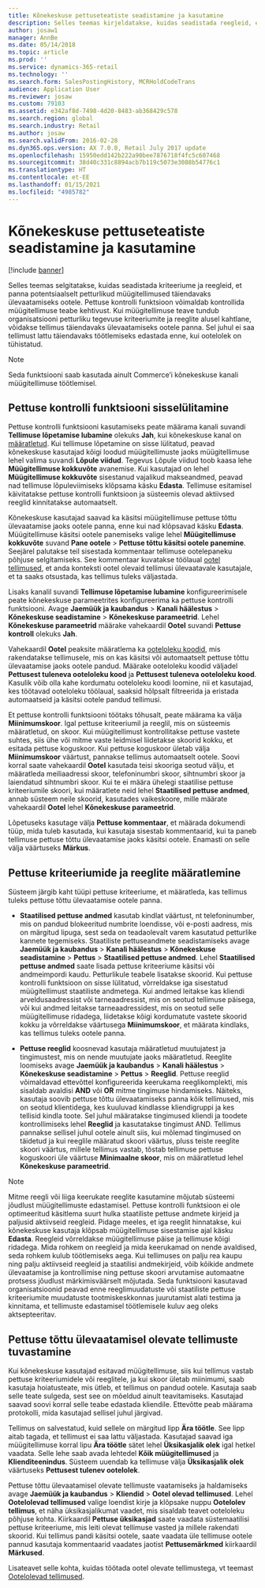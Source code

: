 ```yaml
---
title: Kõnekeskuse pettuseteatiste seadistamine ja kasutamine
description: Selles teemas kirjeldatakse, kuidas seadistada reegleid, et tellimuste töötlemise käigus teavitada klienditeeninduse esindajaid potentsiaalsetest valeandmetest. Saate määratleda spetsiaalsed koodid, mida kasutatakse kahtlaste tellimust automaatselt või manuaalselt ootele panekuks.
author: josaw1
manager: AnnBe
ms.date: 05/14/2018
ms.topic: article
ms.prod: ''
ms.service: dynamics-365-retail
ms.technology: ''
ms.search.form: SalesPostingHistory, MCRHoldCodeTrans
audience: Application User
ms.reviewer: josaw
ms.custom: 79103
ms.assetid: e342af8d-7498-4d20-8483-ab368429c578
ms.search.region: global
ms.search.industry: Retail
ms.author: josaw
ms.search.validFrom: 2016-02-28
ms.dyn365.ops.version: AX 7.0.0, Retail July 2017 update
ms.openlocfilehash: 15950edd142b222a90bee7876718f4fc5c607468
ms.sourcegitcommit: 38d40c331c8894acb7b119c5073e3088b54776c1
ms.translationtype: HT
ms.contentlocale: et-EE
ms.lasthandoff: 01/15/2021
ms.locfileid: "4985782"
---
```

# <a name="set-up-and-work-with-call-center-fraud-alerts"></a>Kõnekeskuse pettuseteatiste seadistamine ja kasutamine

[!include [banner](includes/banner.md)]

Selles teemas selgitatakse, kuidas seadistada kriteeriume ja reegleid, et panna potentsiaalselt petturlikud müügitellimused täiendavaks ülevaatamiseks ootele. Pettuse kontrolli funktsioon võimaldab kontrollida müügitellimuse teabe kehtivust. Kui müügitellimuse teave tundub organisatsiooni petturliku tegevuse kriteeriumite ja reeglite alusel kahtlane, võidakse tellimus täiendavaks ülevaatamiseks ootele panna. Sel juhul ei saa tellimust lattu täiendavaks töötlemiseks edastada enne, kui ootelolek on tühistatud.

> [!NOTE]
> Seda funktsiooni saab kasutada ainult Commerce’i kõnekeskuse kanali müügitellimuse töötlemisel.

## <a name="turning-on-the-fraud-check-feature"></a>Pettuse kontrolli funktsiooni sisselülitamine

Pettuse kontrolli funktsiooni kasutamiseks peate määrama kanali suvandi **Tellimuse lõpetamise lubamine** olekuks **Jah**, kui kõnekeskuse kanal on [määratletud](https://docs.microsoft.com/dynamics365/unified-operations/retail/set-up-order-processing-options). Kui tellimuse lõpetamine on sisse lülitatud, peavad kõnekeskuse kasutajad kõigi loodud müügitellimuste jaoks müügitellimuse lehel valima suvandi **Lõpule viidud**. Tegevus Lõpule viidud toob kaasa lehe **Müügitellimuse kokkuvõte** avanemise. Kui kasutajad on lehel **Müügitellimuse kokkuvõte** sisestanud vajalikud makseandmed, peavad nad tellimuse lõpuleviimiseks klõpsama käsku **Edasta**. Tellimuse esitamisel käivitatakse pettuse kontrolli funktsioon ja süsteemis olevad aktiivsed reeglid kinnitatakse automaatselt.

Kõnekeskuse kasutajad saavad ka käsitsi müügitellimuse pettuse tõttu ülevaatamise jaoks ootele panna, enne kui nad klõpsavad käsku **Edasta**. Müügitellimuse käsitsi ootele panemiseks valige lehel **Müügitellimuse kokkuvõte** suvand **Pane ootele** \> **Pettuse tõttu käsitsi ootele panemine**. Seejärel palutakse teil sisestada kommentaar tellimuse ootelepaneku põhjuse selgitamiseks. See kommentaar kuvatakse töölaual [ootel tellimused](https://docs.microsoft.com/dynamics365/unified-operations/retail/work-with-order-holds), et anda konteksti ootel olevaid tellimusi ülevaatavale kasutajale, et ta saaks otsustada, kas tellimus tuleks väljastada.

Lisaks kanalil suvandi **Tellimuse lõpetamise lubamine** konfigureerimisele peate kõnekeskuse parameetrites konfigureerima ka pettuse kontrolli funktsiooni. Avage **Jaemüük ja kaubandus** \> **Kanali häälestus** \> **Kõnekeskuse seadistamine** \> **Kõnekeskuse parameetrid**. Lehel **Kõnekeskuse parameetrid** määrake vahekaardil **Ootel** suvandi **Pettuse kontroll** olekuks **Jah**.

Vahekaardil **Ootel** peaksite määratlema ka [ooteloleku koodid](https://docs.microsoft.com/dynamics365/unified-operations/retail/work-with-order-holds), mis rakendatakse tellimusele, mis on kas käsitsi või automaatselt pettuse tõttu ülevaatamise jaoks ootele pandud. Määrake ooteloleku koodid väljadel **Pettusest tuleneva ooteloleku kood** ja **Pettusest tuleneva ooteloleku kood**. Kasulik võib olla kahe kordumatu ooteloleku koodi loomine, nii et kasutajad, kes töötavad ooteloleku töölaual, saaksid hõlpsalt filtreerida ja eristada automaatseid ja käsitsi ootele pandud tellimusi.

Et pettuse kontrolli funktsiooni töötaks tõhusalt, peate määrama ka välja **Miinimumskoor**. Igal pettuse kriteeriumil ja reeglil, mis on süsteemis määratletud, on skoor. Kui müügitellimust kontrollitakse pettuse vastete suhtes, siis ühe või mitme vaste leidmisel liidetakse skoorid kokku, et esitada pettuse koguskoor. Kui pettuse koguskoor ületab välja **Miinimumskoor** väärtust, pannakse tellimus automaatselt ootele. Soovi korral saate vahekaardil **Ootel** kasutada teisi skooriga seotud välju, et määratleda meiliaadressi skoor, telefoninumbri skoor, sihtnumbri skoor ja laiendatud sihtnumbri skoor. Kui te ei määra ühelegi staatilise pettuse kriteeriumile skoori, kui määratlete neid lehel **Staatilised pettuse andmed**, annab süsteem neile skoorid, kasutades vaikeskoore, mille määrate vahekaardil **Ootel** lehel **Kõnekeskuse parameetrid**.

Lõpetuseks kasutage välja **Pettuse kommentaar**, et määrada dokumendi tüüp, mida tuleb kasutada, kui kasutaja sisestab kommentaarid, kui ta paneb tellimuse pettuse tõttu ülevaatamise jaoks käsitsi ootele. Enamasti on selle välja väärtuseks **Märkus**.

## <a name="defining-fraud-criteria-and-rules"></a>Pettuse kriteeriumide ja reeglite määratlemine

Süsteem järgib kaht tüüpi pettuse kriteeriume, et määratleda, kas tellimus tuleks pettuse tõttu ülevaatamise ootele panna.

- **Staatilised pettuse andmed** kasutab kindlat väärtust, nt telefoninumber, mis on pandud blokeeritud numbrite loendisse, või e-posti aadress, mis on märgitud lipuga, sest seda on teadaolevalt varem kasutatud petturlike kannete tegemiseks. Staatiliste pettuseandmete seadistamiseks avage **Jaemüük ja kaubandus** \> **Kanali häälestus** \> **Kõnekeskuse seadistamine** \> **Pettus** \> **Staatilised pettuse andmed**. Lehel **Staatilised pettuse andmed** saate lisada pettuse kriteeriume käsitsi või andmeimpordi kaudu. Petturlikule teabele lisatakse skoorid. Kui pettuse kontrolli funktsioon on sisse lülitatud, võrreldakse iga sisestatud müügitellimust staatiliste andmetega. Kui andmed leitakse kas kliendi arveldusaadressist või tarneaadressist, mis on seotud tellimuse päisega, või kui andmed leitakse tarneaadressidest, mis on seotud selle müügitellimuse ridadega, liidetakse kõigi kordumatute vastete skoorid kokku ja võrreldakse väärtusega **Miinimumskoor**, et määrata kindlaks, kas tellimus tuleks ootele panna.

- **Pettuse reeglid** koosnevad kasutaja määratletud muutujatest ja tingimustest, mis on nende muutujate jaoks määratletud. Reeglite loomiseks avage **Jaemüük ja kaubandus** \> **Kanali häälestus** \> **Kõnekeskuse seadistamine** \> **Pettus** \> **Reeglid**. Pettuse reeglid võimaldavad ettevõttel konfigureerida keerukama reeglikomplekti, mis sisaldab avaldisi **AND** või **OR** mitme tingimuse hindamiseks. Näiteks, kasutaja soovib pettuse tõttu ülevaatamiseks panna kõik tellimused, mis on seotud klientidega, kes kuuluvad kindlasse kliendigruppi ja kes tellisid kindla toote. Sel juhul määratakse tingimused kliendi ja toodete kontrollimiseks lehel **Reeglid** ja kasutatakse tingimust AND. Tellimus pannakse sellisel juhul ootele ainult siis, kui mõlemad tingimused on täidetud ja kui reeglile määratud skoori väärtus, pluss teiste reeglite skoori väärtus, millele tellimus vastab, tõstab tellimuse pettuse koguskoori üle väärtuse **Minimaalne skoor**, mis on määratletud lehel **Kõnekeskuse parameetrid**.

> [!NOTE]
> Mitme reegli või liiga keerukate reeglite kasutamine mõjutab süsteemi jõudlust müügitellimuste edastamisel. Pettuse kontrolli funktsioon ei ole optimeeritud käsitlema suurt hulka staatiliste pettuse andmete kirjeid ja paljusid aktiivseid reegleid. Pidage meeles, et iga reeglit hinnatakse, kui kõnekeskuse kasutaja klõpsab müügitellimuse sisestamise ajal käsku **Edasta**. Reegleid võrreldakse müügitellimuse päise ja tellimuse kõigi ridadega. Mida rohkem on reegleid ja mida keerukamad on nende avaldised, seda rohkem kulub töötlemiseks aega. Kui tellimuses on palju rea kaupu ning palju aktiivseid reegleid ja staatilisi andmekirjeid, võib kõikide andmete ülevaatamise ja kontrollimise ning pettuse skoori arvutamise automaatne protsess jõudlust märkimisväärselt mõjutada. Seda funktsiooni kasutavad organisatsioonid peavad enne reeglimuudatuste või staatiliste pettuse kriteeriumite muudatuste tootmiskeskkonnas juurutamist alati testima ja kinnitama, et tellimuste edastamisel töötlemisele kuluv aeg oleks aktsepteeritav.

## <a name="identifying-orders-that-are-on-hold-for-fraud-review"></a>Pettuse tõttu ülevaatamisel olevate tellimuste tuvastamine

Kui kõnekeskuse kasutajad esitavad müügitellimuse, siis kui tellimus vastab pettuse kriteeriumidele või reeglitele, ja kui skoor ületab miinimumi, saab kasutaja hoiatusteate, mis ütleb, et tellimus on pandud ootele. Kasutaja saab selle teate sulgeda, sest see on mõeldud ainult teavitamiseks. Kasutajad saavad soovi korral selle teabe edastada kliendile. Ettevõtte peab määrama protokolli, mida kasutajad sellisel juhul järgivad.

Tellimus on salvestatud, kuid sellele on märgitud lipp **Ära töötle**. See lipp aitab tagada, et tellimust ei saa lattu väljastada. Kasutajad saavad iga müügitellimuse korral lipu **Ära töötle** sätet lehel **Üksikasjalik olek** igal hetkel vaadata. Selle lehe saab avada lehtedel **Kõik müügitellimused** ja **Klienditeenindus**. Süsteem uuendab ka tellimuse välja **Üksikasjalik olek** väärtuseks **Pettusest tulenev ootelolek**.

Pettuse tõttu ülevaatamisel olevate tellimuste vaatamiseks ja haldamiseks avage **Jaemüük ja kaubandus** \> **Kliendid** \> **Ootel olevad tellimused**. Lehel **Ootelolevad tellimused** valige loendist kirje ja klõpsake nuppu **Ootelolev tellimus**, et näha üksikasjalikumat vaadet, mis sisaldab teavet ooteloleku põhjuse kohta. Kiirkaardil **Pettuse üksikasjad** saate vaadata süstemaatilisi pettuse kriteeriume, mis leiti olevat tellimuse vasted ja millele rakendati skoorid. Kui tellimus pandi käsitsi ootele, saate vaadata üle tellimuse ootele pannud kasutaja kommentaarid vaadates jaotist **Pettusemärkmed** kiirkaardil **Märkused**.

Lisateavet selle kohta, kuidas töötada ootel olevate tellimustega, vt teemast [Ootelolevad tellimused](https://docs.microsoft.com/dynamics365/unified-operations/retail/work-with-order-holds).
